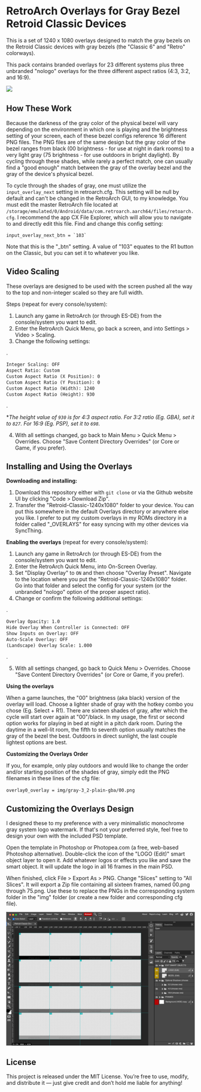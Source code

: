 # RetroArch Overlays for Gray Bezel Retroid Classic Devices

This is a set of 1240 x 1080 overlays designed to match the gray bezels on the Retroid Classic devices with gray bezels (the "Classic 6" and "Retro" colorways).

This pack contains branded overlays for 23 different systems plus three unbranded "nologo" overlays for the three different aspect ratios (4:3, 3:2, and 16:9).

![](https://raw.githubusercontent.com/jd6-37/ra-overlays-retroid-classic-gray/main/assets/photo.jpg)

## How These Work 

Because the darkness of the gray color of the physical bezel will vary depending on the environment in which one is playing and the brightness setting of your screen, each of these bezel configs reference 16 different PNG files. The PNG files are of the same design but the gray color of the bezel ranges from black (00 brightness - for use at night in dark rooms) to a very light gray (75 brightness - for use outdoors in bright daylight). By cycling through these shades, while rarely a perfect match, one can usually find a "good enough" match between the gray of the overlay bezel and the gray of the device's physical bezel.

To cycle through the shades of gray, one must utilize the `input_overlay_next` setting in retroarch.cfg. This setting will be null by default and can't be changed in the RetroArch GUI, to my knowledge. You must edit the master RetroArch file located at `/storage/emulated/0/Android/data/com.retroarch.aarch64/files/retoarch.cfg`. I recommend the app CX File Explorer, which will allow you to navigate to and directly edit this file. Find and change this config setting:

    input_overlay_next_btn = `103`

Note that this is the "_btn" setting. A value of "103" equates to the R1 button on the Classic, but you can set it to whatever you like.

## Video Scaling

These overlays are designed to be used with the screen pushed all the way to the top and non-integer scaled so they are full width.

Steps (repeat for every console/system):

1. Launch any game in RetroArch (or through ES-DE) from the console/system you want to edit. 
2. Enter the RetroArch Quick Menu, go back a screen, and into Settings > Video > Scaling.
3. Change the following settings:

.

    Integer Scaling: OFF
    Aspect Ratio: Custom
    Custom Aspect Ratio (X Position): 0
    Custom Aspect Ratio (Y Position): 0
    Custom Aspect Ratio (Width): 1240
    Custom Aspect Ratio (Height): 930
.

**The height value of `930` is for 4:3 aspect ratio. For 3:2 ratio (Eg. GBA), set it to `827`. For 16:9 (Eg. PSP), set it to `698`.*

4. With all settings changed, go back to Main Menu > Quick Menu > Overrides. Choose "Save Content Directory Overrides" (or Core or Game, if you prefer).

## Installing and Using the Overlays

**Downloading and installing:**

1. Download this repository either with `git clone` or via the Github website UI by clicking "Code > Download Zip".
2. Transfer the "Retroid-Classic-1240x1080" folder to your device. You can put this somewhere in the default Overlays directory or anywhere else you like. I prefer to put my custom overlays in my ROMs directory in a folder called "_OVERLAYS" for easy syncing with my other devices via SyncThing.

**Enabling the overlays** (repeat for every console/system):

1. Launch any game in RetroArch (or through ES-DE) from the console/system you want to edit. 
2. Enter the RetroArch Quick Menu, into On-Screen Overlay.
3. Set "Display Overlay" to `ON` and then choose "Overlay Preset". Navigate to the location where you put the "Retroid-Classic-1240x1080" folder. Go into that folder and select the config for your system (or the unbranded "nologo" option of the proper aspect ratio).
4. Change or confirm the following additional settings:

.

    Overlay Opacity: 1.0
    Hide Overlay When Controller is Connected: OFF
    Show Inputs on Overlay: OFF
    Auto-Scale Overlay: OFF
    (Landscape) Overlay Scale: 1.000
.

5. With all settings changed, go back to Quick Menu > Overrides. Choose "Save Content Directory Overrides" (or Core or Game, if you prefer).


**Using the overlays** 

When a game launches, the "00" brightness (aka black) version of the overlay will load. Choose a lighter shade of gray with the hotkey combo you chose (Eg. Select + R1). There are sixteen shades of gray, after which the cycle will start over again at "00"/black. In my usage, the first or second option works for playing in bed at night in a pitch dark room. During the daytime in a well-lit room, the fifth to seventh option usually matches the gray of the bezel the best. Outdoors in direct sunlight, the last couple lightest options are best. 

**Customizing the Overlays Order**

If you, for example, only play outdoors and would like to change the order and/or starting position of the shades of gray, simply edit the PNG filenames in these lines of the cfg file:

`overlay0_overlay = img/gray-3_2-plain-gba/00.png`

## Customizing the Overlays Design

I designed these to my preference with a very minimalistic monochrome gray system logo watermark. If that's not your preferred style, feel free to design your own with the included PSD template. 

Open the template in Photoshop or Photopea.com (a free, web-based Photoshop alternative). Double-click the icon of the "LOGO (Edit)" smart object layer to open it. Add whatever logos or effects you like and save the smart object. It will update the logo in all 16 frames in the main PSD.

When finished, click File > Export As > PNG. Change "Slices" setting to "All Slices". It will export a Zip file containing all sixteen frames, named 00.png through 75.png. Use these to replace the PNGs in the corresponding system folder in the "img" folder (or create a new folder and corresponding cfg file).


![](https://raw.githubusercontent.com/jd6-37/ra-overlays-retroid-classic-gray/main/assets/screenshot-psd.jpg)

## License

This project is released under the MIT License. You’re free to use, modify, and distribute it — just give credit and don’t hold me liable for anything!